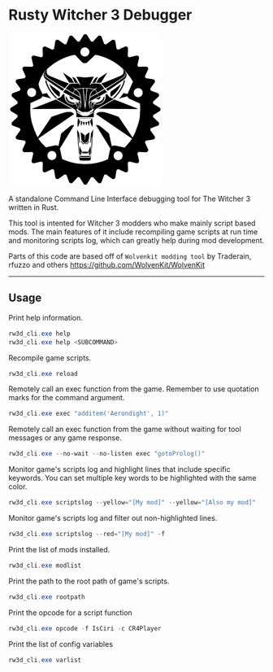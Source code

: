 # Rusty Witcher 3 Debugger

<img src="./docs/rw3d.png" alt="Logo" width="300"/>

A standalone Command Line Interface debugging tool for The Witcher 3 written in Rust.

This tool is intented for Witcher 3 modders who make mainly script based mods.
The main features of it include recompiling game scripts at run time and monitoring scripts log, which can greatly help during mod development.

Parts of this code are based off of `Wolvenkit modding tool` by Traderain, rfuzzo and others
https://github.com/WolvenKit/WolvenKit

---


## Usage

Print help information.
```ps1
rw3d_cli.exe help
rw3d_cli.exe help <SUBCOMMAND>
```

Recompile game scripts.
```ps1
rw3d_cli.exe reload
```

Remotely call an exec function from the game. Remember to use quotation marks for the command argument.
```ps1
rw3d_cli.exe exec "additem('Aerondight', 1)"
```

Remotely call an exec function from the game without waiting for tool messages or any game response.
```ps1
rw3d_cli.exe --no-wait --no-listen exec "gotoProlog()"
```

Monitor game's scripts log and highlight lines that include specific keywords. You can set multiple key words to be highlighted with the same color.
```ps1
rw3d_cli.exe scriptslog --yellow="[My mod]" --yellow="[Also my mod]"
```

Monitor game's scripts log and filter out non-highlighted lines.
```ps1
rw3d_cli.exe scriptslog --red="[My mod]" -f
```

Print the list of mods installed.
```ps1
rw3d_cli.exe modlist
```

Print the path to the root path of game's scripts.
```ps1
rw3d_cli.exe rootpath
```

Print the opcode for a script function
```ps1
rw3d_cli.exe opcode -f IsCiri -c CR4Player
```

Print the list of config variables
```ps1
rw3d_cli.exe varlist
```